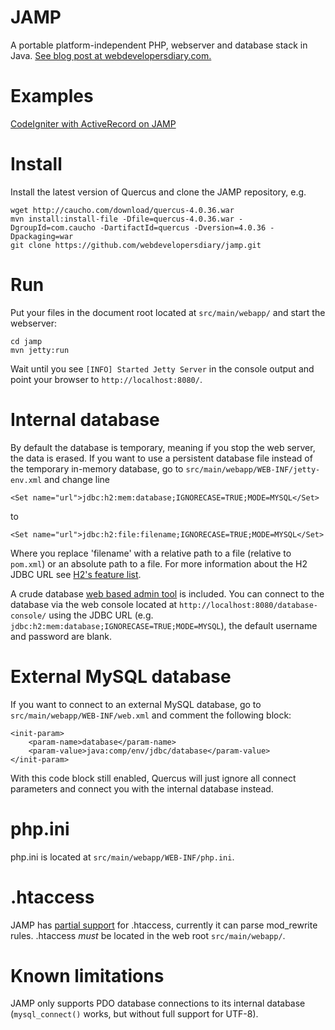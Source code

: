 JAMP
====
A portable platform-independent PHP, webserver and database stack in Java.
[See blog post at webdevelopersdiary.com.](http://www.webdevelopersdiary.com/1/post/2012/07/jamp-an-ultra-portable-php-web-server-and-database-stack-in-java.html)

Examples
========
[CodeIgniter with ActiveRecord on JAMP](http://www.webdevelopersdiary.com/1/post/2012/07/run-code-igniter-on-h2-database-engine-using-pdo-and-quercus.html)

Install
=======
Install the latest version of Quercus and clone the JAMP repository, e.g.

	wget http://caucho.com/download/quercus-4.0.36.war
	mvn install:install-file -Dfile=quercus-4.0.36.war -DgroupId=com.caucho -DartifactId=quercus -Dversion=4.0.36 -Dpackaging=war
	git clone https://github.com/webdevelopersdiary/jamp.git

Run
===
Put your files in the document root located at `src/main/webapp/` and start the webserver:

	cd jamp
	mvn jetty:run

Wait until you see `[INFO] Started Jetty Server` in the console output and point your browser to `http://localhost:8080/`.

Internal database
===================
By default the database is temporary, meaning if you stop the web server, the data is erased.
If you want to use a persistent database file instead of the temporary in-memory database,
go to `src/main/webapp/WEB-INF/jetty-env.xml` and change line

	<Set name="url">jdbc:h2:mem:database;IGNORECASE=TRUE;MODE=MYSQL</Set>


to

	<Set name="url">jdbc:h2:file:filename;IGNORECASE=TRUE;MODE=MYSQL</Set>

Where you replace 'filename' with a relative path to a file
(relative to `pom.xml`) or an absolute path to a file.
For more information about the H2 JDBC URL see
[H2's feature list](http://www.h2database.com/html/features.html#database_url).

A crude database [web based admin tool](http://www.h2database.com/html/quickstart.html?highlight=login&search=Login#firstFound)
is included. You can connect to the database via the web console located at
`http://localhost:8080/database-console/` using the JDBC URL (e.g. `jdbc:h2:mem:database;IGNORECASE=TRUE;MODE=MYSQL`),
the default username and password are blank.

External MySQL database
=======================
If you want to connect to an external MySQL database, go to `src/main/webapp/WEB-INF/web.xml`
and comment the following block:

	<init-param>
		<param-name>database</param-name>
		<param-value>java:comp/env/jdbc/database</param-value>
	</init-param>

With this code block still enabled, Quercus will just ignore all connect parameters
and connect you with the internal database instead.

php.ini
=======
php.ini is located at `src/main/webapp/WEB-INF/php.ini`.

.htaccess
=========
JAMP has [partial support](http://urlrewritefilter.googlecode.com/svn/trunk/src/doc/manual/4.0/index.html#footer)
for .htaccess, currently it can parse mod_rewrite rules.
.htaccess *must* be located in the web root `src/main/webapp/`.

Known limitations
=================
JAMP only supports PDO database connections to its internal database
(`mysql_connect()` works, but without full support for UTF-8).
